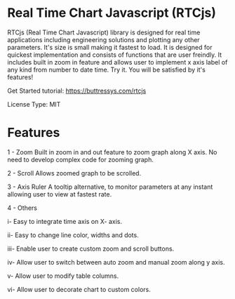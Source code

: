 # Real Time Chart Javascript (RTCjs)
RTCjs (Real Time Chart Javascript) library is designed for real time applications including engineering solutions and plotting any other parameters. It's size is small making it fastest to load. It is designed for quickest implementation and consists of functions that are user freindly. It includes built in zoom in feature and allows user to implement x axis label of any kind from number to date time. Try it. You will be satisfied by it's features!

Get Started tutorial:
https://buttressys.com/rtcjs

License Type:
MIT

# Features
1 - Zoom
  Built in zoom in and out feature to zoom graph along X axis. No need to develop complex code for zooming graph.

2 - Scroll
  Allows zoomed graph to be scrolled.

3 - Axis Ruler
  A tooltip alternative, to monitor parameters at any instant allowing user to view at fastest rate.

4 - Others

  i-    Easy to integrate time axis on X- axis.

  ii-   Easy to change line color, widths and dots.

  iii-  Enable user to create custom zoom and scroll buttons.

  iv-   Allow user to switch between auto zoom and manual zoom along y axis.

  v-    Allow user to modify table columns.

  vi-   Allow user to decorate chart to custom colors.
